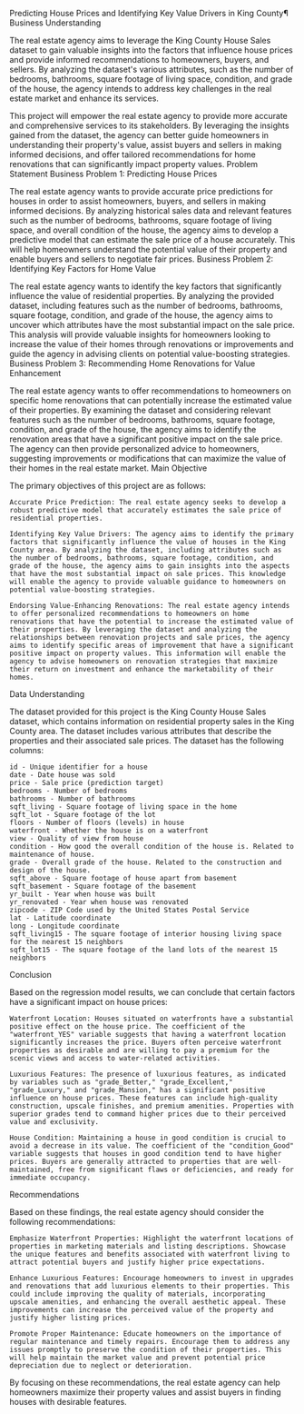 Predicting House Prices and Identifying Key Value Drivers in King County¶
Business Understanding

The real estate agency aims to leverage the King County House Sales dataset to gain valuable insights into the factors that influence house prices and provide informed recommendations to homeowners, buyers, and sellers. By analyzing the dataset's various attributes, such as the number of bedrooms, bathrooms, square footage of living space, condition, and grade of the house, the agency intends to address key challenges in the real estate market and enhance its services.

This project will empower the real estate agency to provide more accurate and comprehensive services to its stakeholders. By leveraging the insights gained from the dataset, the agency can better guide homeowners in understanding their property's value, assist buyers and sellers in making informed decisions, and offer tailored recommendations for home renovations that can significantly impact property values.
Problem Statement
Business Problem 1: Predicting House Prices

The real estate agency wants to provide accurate price predictions for houses in order to assist homeowners, buyers, and sellers in making informed decisions. By analyzing historical sales data and relevant features such as the number of bedrooms, bathrooms, square footage of living space, and overall condition of the house, the agency aims to develop a predictive model that can estimate the sale price of a house accurately. This will help homeowners understand the potential value of their property and enable buyers and sellers to negotiate fair prices.
Business Problem 2: Identifying Key Factors for Home Value

The real estate agency wants to identify the key factors that significantly influence the value of residential properties. By analyzing the provided dataset, including features such as the number of bedrooms, bathrooms, square footage, condition, and grade of the house, the agency aims to uncover which attributes have the most substantial impact on the sale price. This analysis will provide valuable insights for homeowners looking to increase the value of their homes through renovations or improvements and guide the agency in advising clients on potential value-boosting strategies.
Business Problem 3: Recommending Home Renovations for Value Enhancement

The real estate agency wants to offer recommendations to homeowners on specific home renovations that can potentially increase the estimated value of their properties. By examining the dataset and considering relevant features such as the number of bedrooms, bathrooms, square footage, condition, and grade of the house, the agency aims to identify the renovation areas that have a significant positive impact on the sale price. The agency can then provide personalized advice to homeowners, suggesting improvements or modifications that can maximize the value of their homes in the real estate market.
Main Objective

The primary objectives of this project are as follows:

    Accurate Price Prediction: The real estate agency seeks to develop a robust predictive model that accurately estimates the sale price of residential properties.

    Identifying Key Value Drivers: The agency aims to identify the primary factors that significantly influence the value of houses in the King County area. By analyzing the dataset, including attributes such as the number of bedrooms, bathrooms, square footage, condition, and grade of the house, the agency aims to gain insights into the aspects that have the most substantial impact on sale prices. This knowledge will enable the agency to provide valuable guidance to homeowners on potential value-boosting strategies.

    Endorsing Value-Enhancing Renovations: The real estate agency intends to offer personalized recommendations to homeowners on home renovations that have the potential to increase the estimated value of their properties. By leveraging the dataset and analyzing the relationships between renovation projects and sale prices, the agency aims to identify specific areas of improvement that have a significant positive impact on property values. This information will enable the agency to advise homeowners on renovation strategies that maximize their return on investment and enhance the marketability of their homes.

Data Understanding

The dataset provided for this project is the King County House Sales dataset, which contains information on residential property sales in the King County area. The dataset includes various attributes that describe the properties and their associated sale prices. The dataset has the following columns:

    id - Unique identifier for a house
    date - Date house was sold
    price - Sale price (prediction target)
    bedrooms - Number of bedrooms
    bathrooms - Number of bathrooms
    sqft_living - Square footage of living space in the home
    sqft_lot - Square footage of the lot
    floors - Number of floors (levels) in house
    waterfront - Whether the house is on a waterfront
    view - Quality of view from house
    condition - How good the overall condition of the house is. Related to maintenance of house.
    grade - Overall grade of the house. Related to the construction and design of the house.
    sqft_above - Square footage of house apart from basement
    sqft_basement - Square footage of the basement
    yr_built - Year when house was built
    yr_renovated - Year when house was renovated
    zipcode - ZIP Code used by the United States Postal Service
    lat - Latitude coordinate
    long - Longitude coordinate
    sqft_living15 - The square footage of interior housing living space for the nearest 15 neighbors
    sqft_lot15 - The square footage of the land lots of the nearest 15 neighbors

Conclusion

Based on the regression model results, we can conclude that certain factors have a significant impact on house prices:

    Waterfront Location: Houses situated on waterfronts have a substantial positive effect on the house price. The coefficient of the "waterfront_YES" variable suggests that having a waterfront location significantly increases the price. Buyers often perceive waterfront properties as desirable and are willing to pay a premium for the scenic views and access to water-related activities.

    Luxurious Features: The presence of luxurious features, as indicated by variables such as "grade_Better," "grade_Excellent," "grade_Luxury," and "grade_Mansion," has a significant positive influence on house prices. These features can include high-quality construction, upscale finishes, and premium amenities. Properties with superior grades tend to command higher prices due to their perceived value and exclusivity.

    House Condition: Maintaining a house in good condition is crucial to avoid a decrease in its value. The coefficient of the "condition_Good" variable suggests that houses in good condition tend to have higher prices. Buyers are generally attracted to properties that are well-maintained, free from significant flaws or deficiencies, and ready for immediate occupancy.

Recommendations

Based on these findings, the real estate agency should consider the following recommendations:

    Emphasize Waterfront Properties: Highlight the waterfront locations of properties in marketing materials and listing descriptions. Showcase the unique features and benefits associated with waterfront living to attract potential buyers and justify higher price expectations.

    Enhance Luxurious Features: Encourage homeowners to invest in upgrades and renovations that add luxurious elements to their properties. This could include improving the quality of materials, incorporating upscale amenities, and enhancing the overall aesthetic appeal. These improvements can increase the perceived value of the property and justify higher listing prices.

    Promote Proper Maintenance: Educate homeowners on the importance of regular maintenance and timely repairs. Encourage them to address any issues promptly to preserve the condition of their properties. This will help maintain the market value and prevent potential price depreciation due to neglect or deterioration.

By focusing on these recommendations, the real estate agency can help homeowners maximize their property values and assist buyers in finding houses with desirable features.
